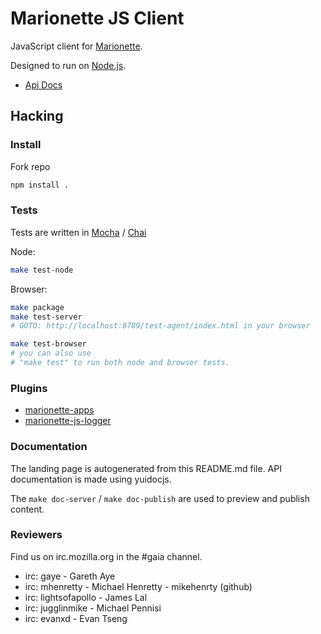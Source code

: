 # Marionette JS Client

JavaScript client for
[Marionette](https://developer.mozilla.org/en-US/docs/Marionette).

Designed to run on [Node.js](http://nodejs.org).

- [Api Docs](http://lightsofapollo.github.com/marionette_js_client/api-docs/)

## Hacking

### Install

Fork repo

``` sh
npm install .
```

### Tests

Tests are written in [Mocha](https://github.com/visionmedia/mocha) / [Chai](http://chaijs.com/)


Node:

``` sh
make test-node
```

Browser:

``` sh
make package
make test-server
# GOTO: http://localhost:8789/test-agent/index.html in your browser

make test-browser
# you can also use
# "make test" to run both node and browser tests.
```

### Plugins

- [marionette-apps](https://github.com/mozilla-b2g/marionette-apps)
- [marionette-js-logger](https://github.com/mozilla-b2g/marionette-js-logger)

### Documentation

The landing page is autogenerated from this README.md file.
API documentation is made using yuidocjs. 

The `make doc-server` / `make doc-publish` are used to preview and publish content.

### Reviewers

Find us on irc.mozilla.org in the #gaia channel.

  - irc: gaye - Gareth Aye
  - irc: mhenretty - Michael Henretty - mikehenrty (github)
  - irc: lightsofapollo - James Lal
  - irc: jugglinmike -  Michael Pennisi
  - irc: evanxd - Evan Tseng
